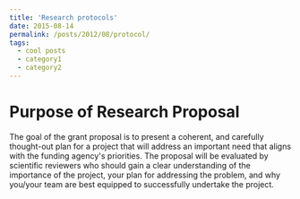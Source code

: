 ```yaml
---
title: 'Research protocols'
date: 2015-08-14
permalink: /posts/2012/08/protocol/
tags:
  - cool posts
  - category1
  - category2
---
```


# Purpose of Research Proposal
The goal of the grant proposal is to present a coherent, and carefully thought-out plan for a project that will address an important need that aligns with the funding agency's priorities. The proposal will be evaluated by scientific reviewers who should gain a clear understanding of the importance of the project, your plan for addressing the problem, and why you/your team are best equipped to successfully undertake the project. 
